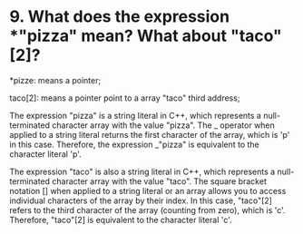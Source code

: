 # 9. What does the expression \*"pizza" mean? What about "taco"[2]?

\*pizze: means a pointer;

taco[2]: means a pointer point to a array "taco" third address;

The expression "pizza" is a string literal in C++, which represents a null-terminated character array with the value "pizza". The _ operator when applied to a string literal returns the first character of the array, which is 'p' in this case. Therefore, the expression _"pizza" is equivalent to the character literal 'p'.

The expression "taco" is also a string literal in C++, which represents a null-terminated character array with the value "taco". The square bracket notation [] when applied to a string literal or an array allows you to access individual characters of the array by their index. In this case, "taco"[2] refers to the third character of the array (counting from zero), which is 'c'. Therefore, "taco"[2] is equivalent to the character literal 'c'.
